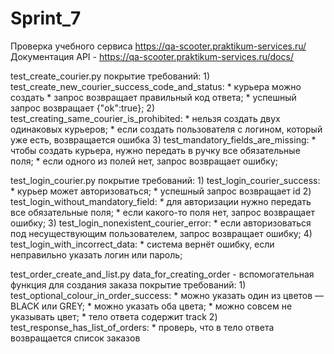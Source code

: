 # Sprint_7
Проверка учебного сервиса https://qa-scooter.praktikum-services.ru/ 
Документация API - https://qa-scooter.praktikum-services.ru/docs/ 

test_create_courier.py
    покрытие требований:
        1) test_create_new_courier_success_code_and_status:
            * курьера можно создать 
            * запрос возвращает правильный код ответа;
            * успешный запрос возвращает {"ok":true};
        2) test_creating_same_courier_is_prohibited:
            * нельзя создать двух одинаковых курьеров;
            * если создать пользователя с логином, который уже есть, возвращается ошибка
        3) test_mandatory_fields_are_missing:
            * чтобы создать курьера, нужно передать в ручку все обязательные поля;
            * если одного из полей нет, запрос возвращает ошибку;


test_login_courier.py
    покрытие требований:
        1) test_login_courier_success:
            * курьер может авторизоваться;
            * успешный запрос возвращает id
        2) test_login_without_mandatory_field:
            * для авторизации нужно передать все обязательные поля;
            * если какого-то поля нет, запрос возвращает ошибку;
        3) test_login_nonexistent_courier_error:
            * если авторизоваться под несуществующим пользователем, запрос возвращает ошибку;
        4) test_login_with_incorrect_data:
            * система вернёт ошибку, если неправильно указать логин или пароль;

test_order_create_and_list.py
    data_for_creating_order - вспомогательная функция для создания заказа
    покрытие требований:
        1) test_optional_colour_in_order_success:
            * можно указать один из цветов — BLACK или GREY;
            * можно указать оба цвета;
            * можно совсем не указывать цвет;
            * тело ответа содержит track
        2) test_response_has_list_of_orders:
            * проверь, что в тело ответа возвращается список заказов
